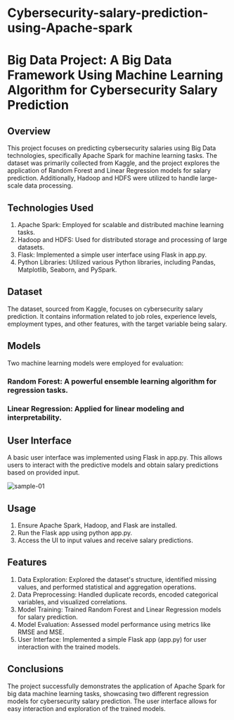 # Cybersecurity-salary-prediction-using-Apache-spark
# Big Data Project: A Big Data Framework Using Machine Learning Algorithm for Cybersecurity Salary Prediction

## Overview
This project focuses on predicting cybersecurity salaries using Big Data technologies, specifically Apache Spark for machine learning tasks. The dataset was primarily collected from Kaggle, and the project explores the application of Random Forest and Linear Regression models for salary prediction. Additionally, Hadoop and HDFS were utilized to handle large-scale data processing.

## Technologies Used
1. Apache Spark: Employed for scalable and distributed machine learning tasks.
2. Hadoop and HDFS: Used for distributed storage and processing of large datasets.
3. Flask: Implemented a simple user interface using Flask in app.py.
4. Python Libraries: Utilized various Python libraries, including Pandas, Matplotlib, Seaborn, and PySpark.

## Dataset
The dataset, sourced from Kaggle, focuses on cybersecurity salary prediction. It contains information related to job roles, experience levels, employment types, and other features, with the target variable being salary.

## Models
Two machine learning models were employed for evaluation:

### Random Forest: A powerful ensemble learning algorithm for regression tasks.
### Linear Regression: Applied for linear modeling and interpretability.
## User Interface
A basic user interface was implemented using Flask in app.py. This allows users to interact with the predictive models and obtain salary predictions based on provided input.

![sample-01](https://github.com/anowarorg/cybersecurity-salary-prediction-using-Apache-spark/assets/103601765/7986c390-9f0f-40b5-a4ba-151e9aa18d17)

## Usage
1. Ensure Apache Spark, Hadoop, and Flask are installed.
2. Run the Flask app using python app.py.
3. Access the UI to input values and receive salary predictions.

## Features
1. Data Exploration: Explored the dataset's structure, identified missing values, and performed statistical and aggregation operations.
2. Data Preprocessing: Handled duplicate records, encoded categorical variables, and visualized correlations.
3. Model Training: Trained Random Forest and Linear Regression models for salary prediction.
4. Model Evaluation: Assessed model performance using metrics like RMSE and MSE.
5. User Interface: Implemented a simple Flask app (app.py) for user interaction with the trained models.

## Conclusions
The project successfully demonstrates the application of Apache Spark for big data machine learning tasks, showcasing two different regression models for cybersecurity salary prediction. The user interface allows for easy interaction and exploration of the trained models.
